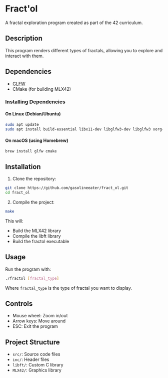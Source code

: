 # Fract'ol

A fractal exploration program created as part of the 42 curriculum.

## Description

This program renders different types of fractals, allowing you to explore and interact with them.

## Dependencies

- [GLFW](https://www.glfw.org/)
- CMake (for building MLX42)

### Installing Dependencies

#### On Linux (Debian/Ubuntu)
```bash
sudo apt update
sudo apt install build-essential libx11-dev libglfw3-dev libglfw3 xorg-dev cmake
```

#### On macOS (using Homebrew)
```bash
brew install glfw cmake
```

## Installation

1. Clone the repository:
```bash
git clone https://github.com/gasolineeater/fract_ol.git
cd fract_ol
```

2. Compile the project:
```bash
make
```

This will:
- Build the MLX42 library
- Compile the libft library
- Build the fractol executable

## Usage

Run the program with:
```bash
./fractol [fractal_type]
```

Where `fractal_type` is the type of fractal you want to display.

## Controls

- Mouse wheel: Zoom in/out
- Arrow keys: Move around
- ESC: Exit the program

## Project Structure

- `src/`: Source code files
- `inc/`: Header files
- `libft/`: Custom C library
- `MLX42/`: Graphics library
